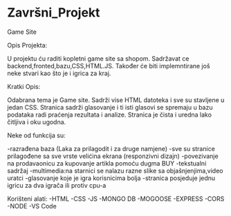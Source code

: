 # Završni_Projekt
 Game Site

Opis Projekta:

U projektu ću raditi kopletni game site sa shopom.
Sadržavat ce backend,fronted,bazu,CSS,HTML.JS.
Također će biti implemntirane još neke stvari kao što je i igrica za kraj.

Kratki Opis:

Odabrana tema je Game site.
Sadrži vise HTML datoteka i sve su stavljene u jedan CSS.
Stranica sadrži  glasovanje i ti isti glasovi se spremaju u bazu podataka radi praćenja rezultata i analize.
Stranica je čista i uredna lako čitljiva i oku ugodna.

Neke od funkcija su:

-razrađena baza (Laka za prilagodit i za druge namjene)
-sve su stranice prilagođene sa sve vrste velićina ekrana (responzivni dizajn)
-povezivanje na prodavaonicu za kupovanje artikla pomoću dugma BUY
-tekstualni sadržaj
-multimedia:na starnici se nalazu razne slike sa objašnjenjima,video uratci
-glasovanje koje je igra korisnicima bolja
-stranica posjeduje  jednu igricu za dva igrača ili protiv cpu-a

Korišteni alati:
-HTML
-CSS
-JS
-MONGO DB
-MOGOOSE
-EXPRESS
-CORS
-NODE
-VS Code